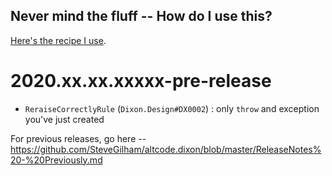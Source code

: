 ## Never mind the fluff -- How do I use this?

[Here's the recipe I use](https://github.com/SteveGilham/altcode.dixon/wiki).

# 2020.xx.xx.xxxxx-pre-release

* `ReraiseCorrectlyRule` (`Dixon.Design#DX0002`) : only `throw` and exception you've just created

For previous releases, go here -- https://github.com/SteveGilham/altcode.dixon/blob/master/ReleaseNotes%20-%20Previously.md